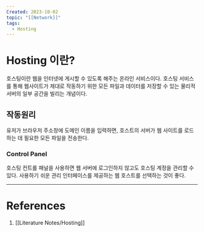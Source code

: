 ```yaml
---
Created: 2023-10-02
topic: "[[Network]]"
tags:
  - Hosting
---
```

# Hosting 이란?
호스팅이란 웹을 인터넷에 게시할 수 있도록 해주는 온라인 서비스이다. 호스팅 서비스를 통해 웹사이트가 제대로 작동하기 위한 모든 파일과 데이터를 저장할 수 있는 물리적 서버의 일부 공간을 빌리는 개념이다.
## 작동원리
유저가 브라우저 주소창에 도메인 이름을 입력하면, 호스트의 서버가 웹 사이트를 로드하는 데 필요한 모든 파일을 전송한다.
### Control Panel
호스팅 컨트롤 패널을 사용하면 웹 서버에 로그인하지 않고도 호스팅 계정을 관리할 수 있다. 사용하기 쉬운 관리 인터페이스를 제공하는 웹 호스트를 선택하는 것이 좋다.

---
# References
1. [[Literature Notes/Hosting]]